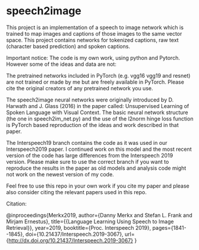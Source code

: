 # speech2image
This project is an implementation of a speech to image network which is trained to map images and captions of those images to the same vector space. This project contains networks for tokenized captions, raw text (character based prediction) and spoken captions. 

Important notice:
The code is my own work, using python and Pytorch. However some of the ideas and data are not:

The pretrained networks included in PyTorch (e.g. vgg16 vgg19 and resnet) are not trained or made by me but are freely available in PyTorch.
Please cite the original creators of any pretrained network you use. 

The speech2image neural networks were originally introduced by D. Harwath and J. Glass  (2016) in the paper called: Unsupervised Learning of Spoken Language with Visual Context. The basic neural network structure (the one in speech2im_net.py) and the use of the l2norm hinge loss function is PyTorch based reproduction of the ideas and work described in that paper.

The Interspeech19 branch contains the code as it was used in our Interspeech2019 paper.
I continued work on this model and the most recent version of the code has large differences from the Interspeech 2019 version. Please make sure to 
use the correct branch if you want to reproduce the results in the paper as old models and analysis code might not work on the newest 
version of my code.

Feel free to use this repo in your own work if you cite my paper and please also consider citing the relevant papers used in this repo. 

Citation: 

@inproceedings{Merkx2019, author={Danny Merkx and Stefan L. Frank and Mirjam Ernestus}, title={{Language Learning Using Speech to Image Retrieval}}, year=2019, booktitle={Proc. Interspeech 2019}, pages={1841--1845}, doi={10.21437/Interspeech.2019-3067}, url={http://dx.doi.org/10.21437/Interspeech.2019-3067} }

